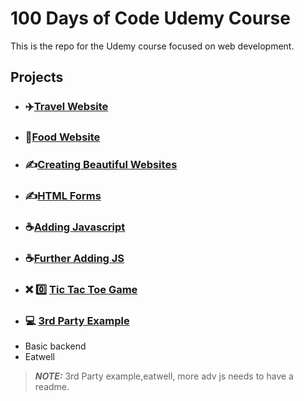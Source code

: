 # 100 Days of Code Udemy Course 
This is the repo for the Udemy course focused on web development.

## Projects
- ### ✈️[**Travel Website**](https://github.com/NathanTh3Gr3at/TRAVEL_WEBSITE)
- ### 🥫[**Food Website**](https://github.com/NathanTh3Gr3at/FOOD_WEBSITE)
- ### ✍️[**Creating Beautiful Websites**](https://github.com/NathanTh3Gr3at/CREATING_BEAUTIFUL_WEBSITES)
- ### ✍️[**HTML Forms**](https://github.com/NathanTh3Gr3at/HTML_FORMS)
- ### ☕[**Adding Javascript**](https://github.com/NathanTh3Gr3at/ADDING_JAVASCRIPT)
- ### ☕[**Further Adding JS**](https://github.com/NathanTh3Gr3at/FURTHER_ADDING_JS)
- ### ❌ 0️⃣ [**Tic Tac Toe Game**](https://github.com/NathanTh3Gr3at/TIC_TAC_TOE_GAME) 
- ### 💻 [**3rd Party Example**](https://github.com/NathanTh3Gr3at/3RD_PARTY_EXAMPLE)
- Basic backend
- Eatwell




> **_NOTE:_**  3rd Party example,eatwell, more adv js needs to have a readme.
